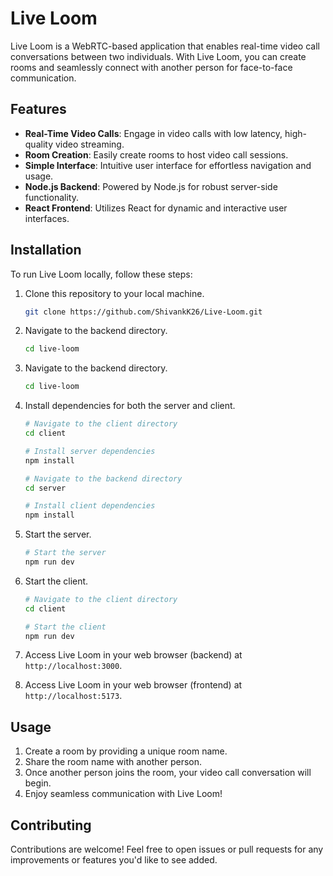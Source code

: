 # Live Loom

Live Loom is a WebRTC-based application that enables real-time video call conversations between two individuals. With Live Loom, you can create rooms and seamlessly connect with another person for face-to-face communication.

## Features

- **Real-Time Video Calls**: Engage in video calls with low latency, high-quality video streaming.
- **Room Creation**: Easily create rooms to host video call sessions.
- **Simple Interface**: Intuitive user interface for effortless navigation and usage.
- **Node.js Backend**: Powered by Node.js for robust server-side functionality.
- **React Frontend**: Utilizes React for dynamic and interactive user interfaces.

## Installation

To run Live Loom locally, follow these steps:

1. Clone this repository to your local machine.

   ```bash
   git clone https://github.com/ShivankK26/Live-Loom.git
   ```

2. Navigate to the backend directory.

   ```bash
   cd live-loom
   ```

3. Navigate to the backend directory.

   ```bash
   cd live-loom
   ```

4. Install dependencies for both the server and client.

   ```bash
   # Navigate to the client directory
   cd client

   # Install server dependencies
   npm install

   # Navigate to the backend directory
   cd server

   # Install client dependencies
   npm install
   ```

5. Start the server.

   ```bash
   # Start the server
   npm run dev
   ```

6. Start the client.

   ```bash
   # Navigate to the client directory
   cd client

   # Start the client
   npm run dev
   ```

7. Access Live Loom in your web browser (backend) at `http://localhost:3000`.

8. Access Live Loom in your web browser (frontend) at `http://localhost:5173`.

## Usage

1. Create a room by providing a unique room name.
2. Share the room name with another person.
3. Once another person joins the room, your video call conversation will begin.
4. Enjoy seamless communication with Live Loom!

## Contributing

Contributions are welcome! Feel free to open issues or pull requests for any improvements or features you'd like to see added.
